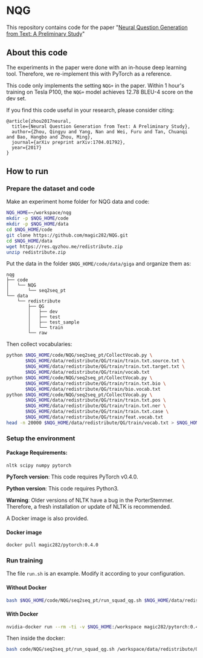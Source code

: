 # NQG
This repository contains code for the  paper "[Neural Question Generation from Text: A Preliminary Study](https://arxiv.org/abs/1704.01792)"

## About this code

The experiments in the paper were done with an in-house deep learning tool. Therefore, we re-implement this with PyTorch as a reference.

This code only implements the setting `NQG+` in the paper.
Within 1 hour's training on Tesla P100, the `NQG+` model achieves 12.78 BLEU-4 score on the dev set.

If you find this code useful in your research, please consider citing:

    @article{zhou2017neural,
      title={Neural Question Generation from Text: A Preliminary Study},
      author={Zhou, Qingyu and Yang, Nan and Wei, Furu and Tan, Chuanqi and Bao, Hangbo and Zhou, Ming},
      journal={arXiv preprint arXiv:1704.01792},
      year={2017}
    }



## How to run

### Prepare the dataset and code

Make an experiment home folder for NQG data and code:
```bash
NQG_HOME=~/workspace/nqg
mkdir -p $NQG_HOME/code
mkdir -p $NQG_HOME/data
cd $NQG_HOME/code
git clone https://github.com/magic282/NQG.git
cd $NQG_HOME/data
wget https://res.qyzhou.me/redistribute.zip
unzip redistribute.zip
```
Put the data in the folder `$NQG_HOME/code/data/giga` and organize them as:
```
nqg
├── code
│   └── NQG
│       └── seq2seq_pt
└── data
    └── redistribute
        ├── QG
        │   ├── dev
        │   ├── test
        │   ├── test_sample
        │   └── train
        └── raw
```
Then collect vocabularies:
```bash
python $NQG_HOME/code/NQG/seq2seq_pt/CollectVocab.py \
       $NQG_HOME/data/redistribute/QG/train/train.txt.source.txt \
       $NQG_HOME/data/redistribute/QG/train/train.txt.target.txt \
       $NQG_HOME/data/redistribute/QG/train/vocab.txt
python $NQG_HOME/code/NQG/seq2seq_pt/CollectVocab.py \
       $NQG_HOME/data/redistribute/QG/train/train.txt.bio \
       $NQG_HOME/data/redistribute/QG/train/bio.vocab.txt
python $NQG_HOME/code/NQG/seq2seq_pt/CollectVocab.py \
       $NQG_HOME/data/redistribute/QG/train/train.txt.pos \
       $NQG_HOME/data/redistribute/QG/train/train.txt.ner \
       $NQG_HOME/data/redistribute/QG/train/train.txt.case \
       $NQG_HOME/data/redistribute/QG/train/feat.vocab.txt
head -n 20000 $NQG_HOME/data/redistribute/QG/train/vocab.txt > $NQG_HOME/data/redistribute/QG/train/vocab.txt.20k
```

### Setup the environment
#### Package Requirements:
```
nltk scipy numpy pytorch
```
**PyTorch version**: This code requires PyTorch v0.4.0.

**Python version**: This code requires Python3.

**Warning**: Older versions of NLTK have a bug in the PorterStemmer. Therefore, a fresh installation or update of NLTK is recommended.

A Docker image is also provided.
#### Docker image
```bash
docker pull magic282/pytorch:0.4.0
```
### Run training
The file `run.sh` is an example. Modify it according to your configuration.
#### Without Docker
```bash
bash $NQG_HOME/code/NQG/seq2seq_pt/run_squad_qg.sh $NQG_HOME/data/redistribute/QG $NQG_HOME/code/NQG/seq2seq_pt
```
#### With Docker
```bash
nvidia-docker run --rm -ti -v $NQG_HOME:/workspace magic282/pytorch:0.4.0
```
Then inside the docker:
```bash
bash code/NQG/seq2seq_pt/run_squad_qg.sh /workspace/data/redistribute/QG /workspace/code/NQG/seq2seq_pt
```
